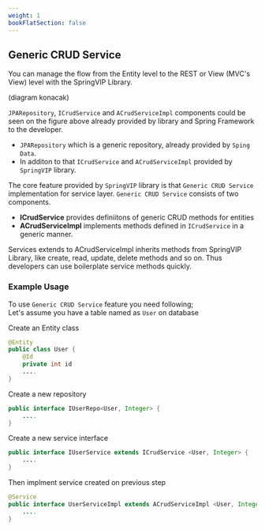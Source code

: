 ```yaml
---
weight: 1
bookFlatSection: false
---
```


## Generic CRUD Service

You can manage the flow from the Entity level to the REST or View (MVC's View) level with the SpringVIP Library. 
 
(diagram konacak)

`JPARepository`, `ICrudService` and `ACrudServiceImpl` components could be seen on the figure above already provided by library and Spring Framework to the developer.


* `JPARepository` which is a generic repository, already provided by `Sping Data`. 
* In additon to that `ICrudService` and `ACrudServiceImpl` provided by `SpringVIP` library.


The core feature provided by `SpringVIP` library is that  `Generic CRUD Service` implementation for service layer. `Generic CRUD Service` consists of two components.

* **ICrudService** provides definiitons of generic CRUD methods for entities 
* **ACrudServiceImpl** implements methods defined in `ICrudService`  in a generic manner.

Services extends to ACrudServiceImpl inherits methods from SpringVIP Library, like create, read, update, delete methods and so on. Thus developers can use boilerplate service methods quickly.


### Example Usage
To use `Generic CRUD Service` feature you need following; \
Let's assume you have a table named as `User` on database

Create an Entity class

```java
@Entity
public class User {
    @Id
    private int id
    ....
}
```

Create a new repository 

```java
public interface IUserRepo<User, Integer> {
    ....
}
```

Create a new service interface

```java
public interface IUserService extends ICrudService <User, Integer> {
    ....
}
```

Then implment service created on previous step

```java
@Service
public interface UserServiceImpl extends ACrudServiceImpl <User, Integer> implements ICrudService <User, Integer> {
    ....
}
```